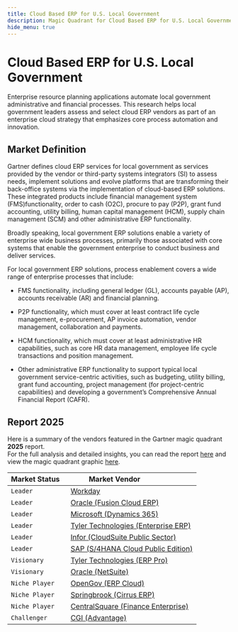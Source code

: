 ```yaml
---
title: Cloud Based ERP for U.S. Local Government
description: Magic Quadrant for Cloud Based ERP for U.S. Local Government
hide_menu: true
---
```


# Cloud Based ERP for U.S. Local Government

Enterprise resource planning applications automate local government administrative and financial processes. This research helps local government leaders assess and select cloud ERP vendors as part of an enterprise cloud strategy that emphasizes core process automation and innovation.

## Market Definition

Gartner defines cloud ERP services for local government as services provided by the vendor or third-party systems integrators (SI) to assess needs, implement solutions and evolve platforms that are transforming their back-office systems via the implementation of cloud-based ERP solutions. These integrated products include financial management system (FMS)functionality, order to cash (O2C), procure to pay (P2P), grant fund accounting, utility billing, human capital management (HCM), supply chain management (SCM) and other administrative ERP functionality.

Broadly speaking, local government ERP solutions enable a variety of enterprise wide business processes, primarily those associated with core systems that enable the government enterprise to conduct business and deliver services.

For local government ERP solutions, process enablement covers a wide range of enterprise processes that include:

- FMS functionality, including general ledger (GL), accounts payable (AP), accounts receivable (AR) and financial planning.

- P2P functionality, which must cover at least contract life cycle management, e-procurement, AP invoice automation, vendor management, collaboration and payments.

- HCM functionality, which must cover at least administrative HR capabilities, such as core HR data management, employee life cycle transactions and position management.

- Other administrative ERP functionality to support typical local government service-centric activities, such as budgeting, utility billing, grant fund accounting, project management (for project-centric capabilities) and developing a government’s Comprehensive Annual Financial Report (CAFR).

## Report 2025

Here is a summary of the vendors featured in the Gartner magic quadrant **2025** report. <br/>For the full analysis and detailed insights, you can read the report
<a href="/docs/2025/cloud-based-erp-for-us-local-government.pdf" target="_blank" rel="noopener noreferrer">here</a>
and view the magic quadrant graphic
<a href="/docs/2025/cloud-based-erp-for-us-local-government.png" target="_blank" rel="noopener noreferrer">here</a>.

| Market Status   | Market Vendor                                                                            |
| --------------- | ---------------------------------------------------------------------------------------- |
| `Leader`        | [Workday](/vendors/workday.md)                                                           |
| `Leader`        | [Oracle (Fusion Cloud ERP)](</vendors/oracle-(fusion-cloud-erp).md>)                     |
| `Leader`        | [Microsoft (Dynamics 365)](</vendors/microsoft-(dynamics-365).md>)                       |
| `Leader`        | [Tyler Technologies (Enterprise ERP)](</vendors/tyler-technologies-(enterprise-erp).md>) |
| `Leader`        | [Infor (CloudSuite Public Sector)](</vendors/infor-(cloudsuite-public-sector).md>)       |
| `Leader`        | [SAP (S/4HANA Cloud Public Edition)](</vendors/sap-(s/4hana-cloud-public-edition).md>)   |
| `Visionary`     | [Tyler Technologies (ERP Pro)](</vendors/tyler-technologies-(erp-pro).md>)               |
| `Visionary`     | [Oracle (NetSuite)](</vendors/oracle-(netsuite).md>)                                     |
| `Niche Player`  | [OpenGov (ERP Cloud)](</vendors/opengov-(erp-cloud).md>)                                 |
| `Niche Player`  | [Springbrook (Cirrus ERP)](</vendors/springbrook-(cirrus-erp).md>)                       |
| `Niche Player`  | [CentralSquare (Finance Enterprise)](</vendors/centralsquare-(finance-enterprise).md>)   |
| `Challenger`    | [CGI (Advantage)](</vendors/cgi-(advantage).md>)                                         |
